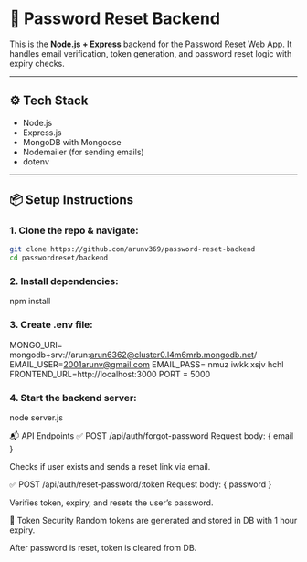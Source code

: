 # 🔐 Password Reset Backend

This is the **Node.js + Express** backend for the Password Reset Web App. It handles email verification, token generation, and password reset logic with expiry checks.

---

## ⚙️ Tech Stack

- Node.js
- Express.js
- MongoDB with Mongoose
- Nodemailer (for sending emails)
- dotenv

---

## 📦 Setup Instructions

### 1. Clone the repo & navigate:

```bash
git clone https://github.com/arunv369/password-reset-backend
cd passwordreset/backend
```

### 2. Install dependencies:

npm install

### 3. Create .env file:

MONGO_URI= mongodb+srv://arun:arun6362@cluster0.l4m6mrb.mongodb.net/
EMAIL_USER=2001arunv@gmail.com
EMAIL_PASS= nmuz iwkk xsjv hchl
FRONTEND_URL=http://localhost:3000
PORT = 5000

### 4. Start the backend server:

node server.js

📬 API Endpoints
✅ POST /api/auth/forgot-password
Request body: { email }

Checks if user exists and sends a reset link via email.

✅ POST /api/auth/reset-password/:token
Request body: { password }

Verifies token, expiry, and resets the user’s password.

🔐 Token Security
Random tokens are generated and stored in DB with 1 hour expiry.

After password is reset, token is cleared from DB.
